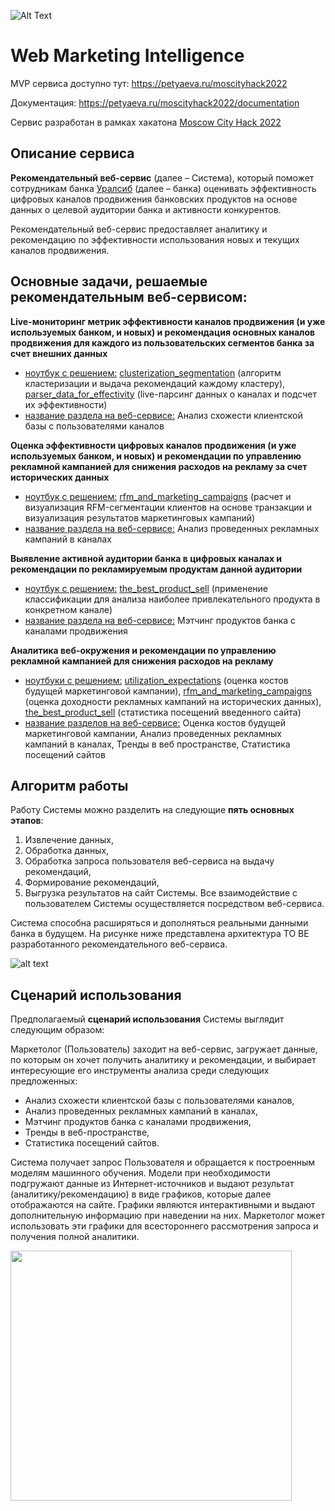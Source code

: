 ![Alt Text](https://media.giphy.com/media/4a5b4AH9TG7zEgsEEe/giphy.gif)
# Web Marketing Intelligence
MVP сервиса доступно тут: https://petyaeva.ru/moscityhack2022

Документация: https://petyaeva.ru/moscityhack2022/documentation

Сервис разработан в рамках хакатона [Moscow City Hack 2022](https://moscityhack2022.innoagency.ru/)

<!-- ### Функционал MVP:
1. Анализ схожести клиентской базы с пользователями каналов
2. Мэтчинг продуктов банка с каналами продвижения
3. Тренды в веб пространтве
4. Статистика посещений сайтов -->

## Описание сервиса
**Рекомендательный веб-сервис** (далее – Система), который поможет сотрудникам банка [Уралсиб](https://www.uralsib.ru/) (далее – банка) оценивать эффективность цифровых каналов продвижения банковских продуктов на основе данных о целевой аудитории банка и активности конкурентов.

Рекомендательный веб-сервис предоставляет аналитику и рекомендацию по эффективности использования новых и текущих каналов продвижения.

## Основные задачи, решаемые рекомендательным веб-сервисом:

**Live-мониторинг метрик эффективности каналов продвижения (и уже используемых банком, и новых) и рекомендация основных каналов продвижения для каждого из пользовательских сегментов банка за счет внешних данных**
* <ins>ноутбук с решением:</ins> [clusterization_segmentation](https://github.com/m3gaq/maketing_recomendation_service/blob/main/notebooks/clusterization_segmentation.ipynb) (алгоритм кластеризации и выдача рекомендаций каждому кластеру), [parser_data_for_effectivity](https://github.com/m3gaq/maketing_recomendation_service/blob/main/notebooks/parser_data_for_effectivity.ipynb) (live-парсинг данных о каналах и подсчет их эффективности)
* <ins>название раздела на веб-сервисе:</ins> Анализ схожести клиентской базы с пользователями каналов

**Оценка эффективности цифровых каналов продвижения (и уже используемых банком, и новых) и рекомендации по управлению рекламной кампанией для снижения расходов на рекламу за счет исторических данных** 
* <ins>ноутбук с решением:</ins> [rfm_and_marketing_campaigns](https://github.com/m3gaq/maketing_recomendation_service/blob/main/notebooks/rfm_and_marketing_campaigns.ipynb) (расчет и визуализация RFM-сегментации клиентов на основе транзакции и визуализация результатов маркетинговых кампаний)
* <ins>название раздела на веб-сервисе:</ins> Анализ проведенных рекламных кампаний в каналах

**Выявление активной аудитории банка в цифровых каналах и рекомендации по рекламируемым продуктам данной аудитории**
* <ins>ноутбук с решением:</ins> [the_best_product_sell](https://github.com/m3gaq/maketing_recomendation_service/blob/main/notebooks/the_best_product_sell.ipynb) (применение классификации для анализа наиболее привлекательного продукта в конкретном канале)
* <ins>название раздела на веб-сервисе:</ins> Мэтчинг продуктов банка с каналами продвижения

**Аналитика веб-окружения и рекомендации по управлению рекламной кампанией для снижения расходов на рекламу**
* <ins>ноутбуки с решением:</ins> [utilization_expectations](https://github.com/m3gaq/maketing_recomendation_service/blob/main/notebooks/utilization_expectations.ipynb) (оценка костов будущей маркетинговой кампании), [rfm_and_marketing_campaigns](https://github.com/m3gaq/maketing_recomendation_service/blob/main/notebooks/rfm_and_marketing_campaigns.ipynb) (оценка доходности рекламных кампаний на исторических данных), [the_best_product_sell](https://github.com/m3gaq/maketing_recomendation_service/blob/main/notebooks/the_best_product_sell.ipynb) (статистика посещений введенного сайта)
* <ins>название разделов на веб-сервисе:</ins> Оценка костов будущей маркетинговой кампании, Анализ проведенных рекламных кампаний в каналах, Тренды в веб пространстве, Статистика посещений сайтов


## Алгоритм работы
Работу Системы можно разделить на следующие **пять основных этапов**:
1. Извлечение данных,
2. Обработка данных,
3. Обработка запроса пользователя веб-сервиса на выдачу рекомендаций,
4. Формирование рекомендаций,
5. Выгрузка результатов на сайт Системы.
Все взаимодействие с пользователем Системы осуществляется посредством веб-сервиса. 

Система способна расширяться и дополняться реальными данными банка в будущем. На рисунке ниже представлена архитектура TO BE разработанного рекомендательного веб-сервиса. 

![alt text](https://github.com/m3gaq/maketing_recomendation_service/blob/main/screenshot/MVP_architect.png)


## Сценарий использования

Предполагаемый **сценарий использования** Системы выглядит следующим образом:

Маркетолог (Пользователь) заходит на веб-сервис, загружает данные, по которым он хочет получить аналитику и рекомендации, и выбирает интересующие его инструменты анализа среди следующих предложенных:
* Анализ схожести клиентской базы с пользователями каналов,
* Анализ проведенных рекламных кампаний в каналах,
* Мэтчинг продуктов банка с каналами продвижения,
* Тренды в веб-пространстве,
* Статистика посещений сайтов.

Система получает запрос Пользователя и обращается к построенным моделям машинного обучения. Модели при необходимости подгружают данные из Интернет-источников и выдают результат (аналитику/рекомендацию) в виде графиков, которые далее отображаются на сайте. Графики являются интерактивными и выдают дополнительную информацию при наведении на них. Маркетолог может использовать эти графики для всестороннего рассмотрения запроса и получения полной аналитики.





<!-- ### Интерфейс:
![alt text](https://github.com/m3gaq/maketing_recomendation_service/blob/main/screenshot/MVP_screenshot.png) -->


<img src="https://media.giphy.com/media/11JTxkrmq4bGE0/giphy.gif" width="450" height="400" />

